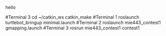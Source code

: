 hello


#Terminal 3
cd ~/catkin_ws
catkin_make
#Terminal 1
roslaunch turtlebot_bringup minimal.launch
#Terminal 2
roslaunch mie443_contest1 gmapping.launch
#Terminal 3
rosrun mie443_contest1 contest1
